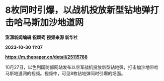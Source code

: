 # 8枚同时引爆，以战机投放新型钻地弹打击哈马斯加沙地道网
**澎湃新闻编辑 祝颖筠 视频来源 新华社**

**2023-10-30 11:07**

**https://m.thepaper.cn/detail/25115788**

10月27日，以色列国防部网站发布以空军战机投放新型钻地弹，打击加沙地带哈马斯地道网的视频。视频中，可见8枚钻地弹同时引爆的场面。